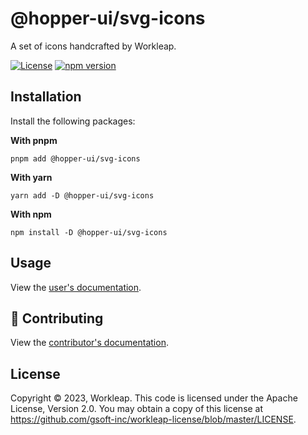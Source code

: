 # @hopper-ui/svg-icons

A set of icons handcrafted by Workleap.

[![License](https://img.shields.io/badge/License-Apache_2.0-blue.svg)](../../LICENSE)
[![npm version](https://img.shields.io/npm/v/@hopper-ui/svg-icons)](https://www.npmjs.com/package/@hopper-ui/svg-icons)

## Installation

Install the following packages:

**With pnpm**

```shell
pnpm add @hopper-ui/svg-icons
```

**With yarn**

```shell
yarn add -D @hopper-ui/svg-icons
```

**With npm**

```shell
npm install -D @hopper-ui/svg-icons
```

## Usage

View the [user's documentation](https://hopper.workleap.design/).

## 🤝 Contributing

View the [contributor's documentation](https://github.com/gsoft-inc/wl-hopper/blob/main/CONTRIBUTING.md).

## License

Copyright © 2023, Workleap. This code is licensed under the Apache License, Version 2.0. You may obtain a copy of this license at https://github.com/gsoft-inc/workleap-license/blob/master/LICENSE.
